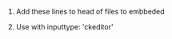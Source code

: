 1. Add these lines to head of files to embbeded
  <script type="text/javascript" src="http://cdn.ckeditor.com/4.7.0/standard-all/ckeditor.js"></script>
  <script type="text/javascript" src="https://cdnjs.cloudflare.com/ajax/libs/mathjax/2.7.1/MathJax.js?config=TeX-AMS-MML_HTMLorMML"></script>
2. Use with inputtype: 'ckeditor'